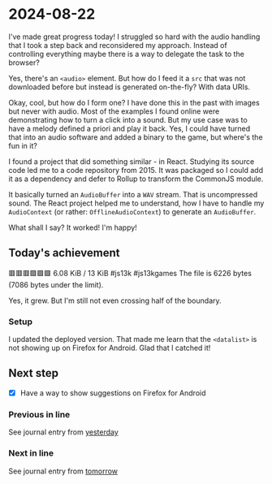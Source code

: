 <!--
SPDX-FileCopyrightText: 2024 André Jaenisch

SPDX-License-Identifier: AGPL-3.0-or-later
-->

# 2024-08-22

I've made great progress today! I struggled so hard with the audio handling
that I took a step back and reconsidered my approach. Instead of controlling
everything maybe there is a way to delegate the task to the browser?

Yes, there's an `<audio>` element. But how do I feed it a `src` that was not
downloaded before but instead is generated on-the-fly? With data URIs.

Okay, cool, but how do I form one? I have done this in the past with images but
never with audio. Most of the examples I found online were demonstrating how to
turn a click into a sound. But my use case was to have a melody defined a
priori and play it back. Yes, I could have turned that into an audio software
and added a binary to the game, but where's the fun in it?

I found a project that did something similar - in React. Studying its source
code led me to a code repository from 2015. It was packaged so I could add it
as a dependency and defer to Rollup to transform the CommonJS module.

It basically turned an `AudioBuffer` into a `WAV` stream. That is uncompressed
sound. The React project helped me to understand, how I have to handle my
`AudioContext` (or rather: `OfflineAudioContext`) to generate an `AudioBuffer`.

What shall I say? It worked! I'm happy!

## Today's achievement

🟥🟥🟥🟩🟩🟩 6.08 KiB / 13 KiB #js13k #js13kgames
The file is 6226 bytes (7086 bytes under the limit).

Yes, it grew. But I'm still not even crossing half of the boundary.

### Setup

I updated the deployed version. That made me learn that the `<datalist>` is not
showing up on Firefox for Android. Glad that I catched it!

## Next step

- [x] Have a way to show suggestions on Firefox for Android

### Previous in line

See journal entry from [yesterday][yesterday]

### Next in line

See journal entry from [tomorrow][tomorrow]

[tomorrow]: ./2024-08-23.md
[yesterday]: ./2024-08-21.md
